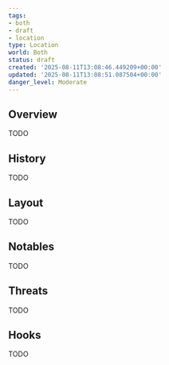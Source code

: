 ```yaml
---
tags:
- both
- draft
- location
type: Location
world: Both
status: draft
created: '2025-08-11T13:08:46.449209+00:00'
updated: '2025-08-11T13:08:51.087504+00:00'
danger_level: Moderate
---
```



## Overview

TODO
## History

TODO
## Layout

TODO
## Notables

TODO
## Threats

TODO
## Hooks

TODO
